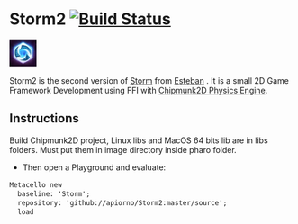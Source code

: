 # Storm2 [![Build Status](https://travis-ci.org/alvarop100/Storm2.svg?branch=master)](https://travis-ci.org/alvarop100/Storm2)
<img src="./logo/logo.jpg" height="48" width="48" >   

 Storm2 is the second version of [Storm][] from [Esteban][] . It is a small 2D Game Framework Development using FFI with [Chipmunk2D Physics Engine][].
 
 ## Instructions
  Build Chipmunk2D project,  Linux libs and MacOS 64 bits lib are in libs folders. Must put them in image directory inside pharo folder.
  
  - Then open a Playground and evaluate:

```smalltalk
Metacello new
  baseline: 'Storm';
  repository: 'github://apiorno/Storm2:master/source';
  load
```

[esteban]: https://github.com/estebanlm
[storm]: https://github.com/cdlm/pharo-storm
[chipmunk2d physics engine]:https://chipmunk-physics.net/
